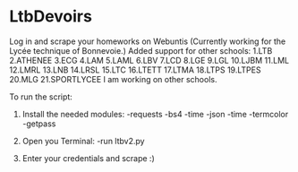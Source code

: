 # LtbDevoirs
Log in  and scrape your homeworks on Webuntis
(Currently working for the Lycée technique of Bonnevoie.)
Added support for other schools:
      1.LTB
      2.ATHENEE
      3.ECG
      4.LAM
      5.LAML
      6.LBV
      7.LCD
      8.LGE
      9.LGL
      10.LJBM
      11.LML
      12.LMRL
      13.LNB
      14.LRSL
      15.LTC
      16.LTETT
      17.LTMA
      18.LTPS
      19.LTPES
      20.MLG
      21.SPORTLYCEE
I am working on other schools.

To run the script:
1. Install the needed modules:
      -requests
      -bs4
      -time
      -json
      -time
      -termcolor
      -getpass
2. Open you Terminal:
      -run ltbv2.py
      
 3. Enter your credentials and scrape :)
      
